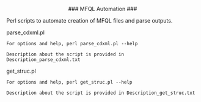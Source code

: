 <p align="center">
### MFQL Automation ###
</p>

Perl scripts to automate creation of MFQL files and parse outputs.

parse_cdxml.pl

	For options and help, perl parse_cdxml.pl --help

	Description about the script is provided in Description_parse_cdxml.txt

	
get_struc.pl

	For options and help, perl get_struc.pl --help

	Description about the script is provided in Description_get_struc.txt
